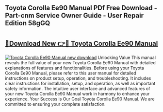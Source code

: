 ## Toyota Corolla Ee90 Manual PDf Free Download - Part-cnm Service Owner Guide - User Repair Edition 58gGQ

# <h2><a href="http://bc6691.oget.top/?id=Toyota+Corolla+Ee90+Manual">🔗Download New 👉🔴 Toyota Corolla Ee90 Manual</a></h2>

[![Toyota Corolla Ee90 Manual new download](https://i.imgur.com/5g1atiW.png)](http://bc6691.oget.top/?id=Toyota+Corolla+Ee90+Manual)
Unlocking Value This manual reveals the full value of your new Toyota Corolla Ee90 Manual with detailed explanations of features and functionalities. Before using your Toyota Corolla Ee90 Manual, please refer to this user manual for detailed instructions on product setup, operation, and troubleshooting. It includes clear instructions for installation, setup, and operation, as well as important safety information. The intuitive user interface and advanced features of your new Toyota Corolla Ee90 Manual work in harmony to enhance your experience. Your Success is Our Goal Toyota Corolla Ee90 Manual. We are committed to ensuring your complete satisfaction.
